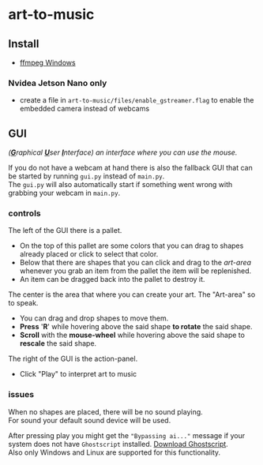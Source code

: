 # art-to-music

## Install

- [ffmpeg  Windows](https://phoenixnap.com/kb/ffmpeg-windows)  

### Nvidea Jetson Nano only  

- create a file in `art-to-music/files/enable_gstreamer.flag` to enable the embedded camera instead of webcams

## GUI

*(<ins>**G**</ins>raphical <ins>**U**</ins>ser <ins>**I**</ins>nterface) an interface where you can use the mouse.*  

If you do not have a webcam at hand there is also the fallback GUI that can be started by running `gui.py` instead of `main.py`.  
The `gui.py` will also automatically start if something went wrong with grabbing your webcam in `main.py`.  

### controls

The left of the GUI there is a pallet.  

- On the top of this pallet are some colors that you can drag to shapes already placed or click to select that color.
- Below that there are shapes that you can click and drag to the *art-area* whenever you grab an item from the pallet the item will be replenished.
- An item can be dragged back into the pallet to destroy it.

The center is the area that where you can create your art. The "Art-area" so to speak.

- You can drag and drop shapes to move them.
- **Press** '**R**' while hovering above the said shape **to rotate** the said shape.
- **Scroll** with the **mouse-wheel** while hovering above the said shape to **rescale** the said shape.

The right of the GUI is the action-panel.

- Click "Play" to interpret art to music

### issues

When no shapes are placed, there will be no sound playing.  
For sound your default sound device will be used.  

After pressing play you might get the `"Bypassing ai..."` message if your system does not have `Ghostscript` installed. [Download Ghostscript](https://ghostscript.com/releases/gsdnld.html).  
Also only Windows and Linux are supported for this functionality.  
